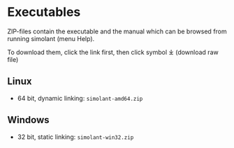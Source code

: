# Executables

ZIP-files contain the executable and the manual which can be browsed from running simolant (menu Help).

To download them, click the link first, then click symbol ⤓ (download raw file)

## Linux

* 64 bit, dynamic linking: `simolant-amd64.zip`

## Windows

* 32 bit, static linking: `simolant-win32.zip`
